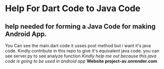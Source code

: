 # Help For Dart Code to Java Code 
## help needed for forming a Java Code for making Android App.
You Can see the main.dart code it usses post method but i want it's java code.
Kindly contribute in this repo to give it's equivalent java code.
you can see server.py to see analyze function
*Kindly help me out because this java code is going to be used in android app*
**Website project-av.onrender.com**
